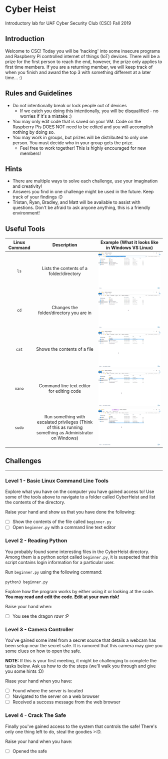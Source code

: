 # Cyber Heist
Introductory lab for UAF Cyber Security Club (CSC) Fall 2019

## Introduction
Welcome to CSC! Today you will be 'hacking' into some insecure programs and Raspberry Pi controlled internet of things (IoT) devices. There will be a prize for the first person to reach the end, however, the prize only applies to first time members. If you are a returning member, we will keep track of when you finish and award the top 3 with something different at a later time... :)

## Rules and Guidelines
* Do not intentionally break or lock people out of devices
  * If we catch you doing this intentionally, you will be disqualified - no worries if it's a mistake :)
* You may only edit code that is saved on your VM. Code on the Raspberry Pis DOES NOT need to be edited and you will accomplish nothing by doing so.
* You may work in groups, but prizes will be distributed to only one person. You must decide who in your group gets the prize.
  * Feel free to work together! This is highly encouraged for new members!
  
## Hints
* There are multiple ways to solve each challenge, use your imagination and creativity!
* Answers you find in one challenge might be used in the future. Keep track of your findings :D
* Tristan, Ryan, Bradley, and Matt will be available to assist with questions. Don't be afraid to ask anyone anything, this is a friendly environment!

## Useful Tools

| Linux Command 	|                                                Description                                               	| Example (What it looks like in Windows VS Linux) 	|
|:-------------:	|:--------------------------------------------------------------------------------------------------------:	|:------------------------------------------------:	|
|       `ls`      	|                                 Lists the contents of a folder/directory                                 	|   ![](lswin.PNG)                                               	|
|       `cd`      	|                                  Changes the folder/directory you are in                                 	|   ![](cdwin.gif)                                               	|
|      `cat`      	|                                       Shows the contents of a file                                       	|   ![](catwin.gif)                                              	|
|      `nano`     	|                                 Command line text editor for editing code                                	|   ![](nanowin.gif)                                               	|
|      `sudo`     	| Run something with escalated privileges (Think of this as running something as Administrator on Windows) 	|   ![](sudowin.gif)                                              	|

## Challenges
___
### Level 1 - Basic Linux Command Line Tools
Explore what you have on the computer you have gained access to! Use some of the tools above to navigate to a folder called CyberHeist and list the contents of the directory.

Raise your hand and show us that you have done the following:
- [ ] Show the contents of the file called `beginner.py`
- [ ] Open `beginner.py` with a command line text editor

### Level 2 - Reading Python
You probably found some interesting files in the CyberHeist directory. Among them is a python script called `beginner.py`, it is suspected that this script contains login information for a particular user.

Run `beginner.py` using the following command:

`python3 beginner.py`

Explore how the program works by either using it or looking at the code. **You may read and edit the code. Edit at your own risk!**

Raise your hand when:
- [ ] You see the dragon *rawr* :P

### Level 3 - Camera Controller
You've gained some intel from a secret source that details a webcam has been setup near the secret safe. It is rumored that this camera may give you some clues on how to open the safe.

**NOTE:** If this is your first meeting, it might be challenging to complete the tasks below. Ask us how to do the steps (we'll walk you through and give you some hints :D)

Riase your hand when you have:
- [ ] Found where the server is located
- [ ] Navigated to the server on a web browser
- [ ] Received a success message from the web browser

### Level 4 - Crack The Safe
Finally you've gained access to the system that controls the safe! There's only one thing left to do, steal the goodies >:D.

Raise your hand when you have:
- [ ] Opened the safe
